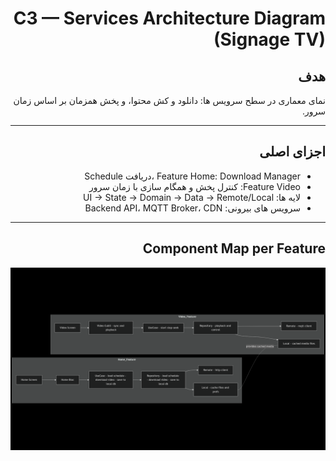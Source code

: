 <div dir="rtl">

# C3 — Services Architecture Diagram (Signage TV)

## هدف
نمای معماری در سطح سرویس ها: دانلود و کش محتوا، و پخش همزمان بر اساس زمان سرور. 

---

## اجزای اصلی
- Feature Home: Download Manager ،دریافت Schedule   
- Feature Video: کنترل پخش و همگام سازی با زمان سرور
- لایه ها: UI -> State -> Domain -> Data -> Remote/Local
- سرویس های بیرونی: Backend API، MQTT Broker، CDN

---

## Component Map per Feature

![Component Map per Feature](images/Component_Map_per_Feature.png)

</div>



